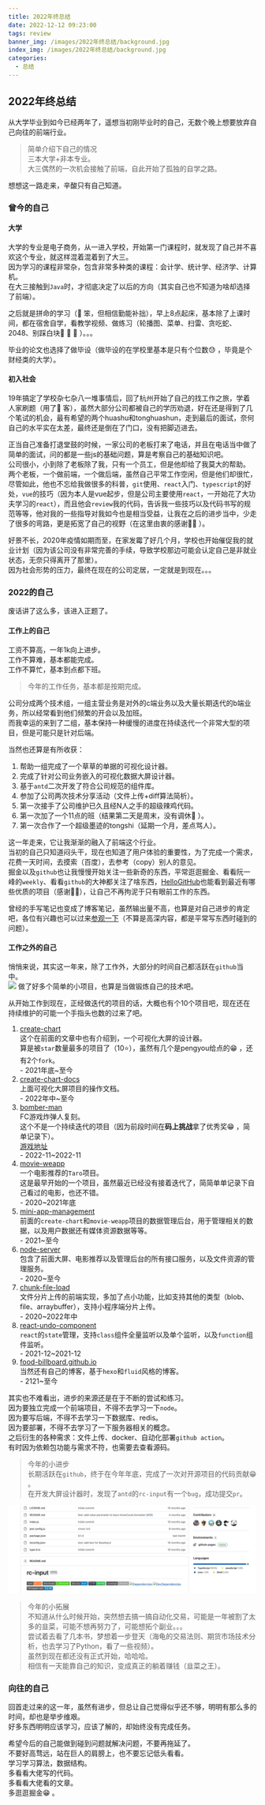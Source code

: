 ```yaml
---
title: 2022年终总结
date: 2022-12-12 09:23:00
tags: review   
banner_img: /images/2022年终总结/background.jpg
index_img: /images/2022年终总结/background.jpg
categories: 
  - 总结 
---
```


## 2022年终总结  

从大学毕业到如今已经两年了，遥想当初刚毕业时的自己，无数个晚上想要放弃自己向往的前端行业。  

> 简单介绍下自己的情况  
三本大学+非本专业。  
大三偶然的一次机会接触了前端，自此开始了孤独的自学之路。   

想想这一路走来，辛酸只有自己知道。  

### 曾今的自己  

#### 大学  
  大学的专业是电子商务，从一进入学校，开始第一门课程时，就发现了自己并不喜欢这个专业，就这样混着混着到了大三。  
  因为学习的课程非常杂，包含非常多种类的课程：会计学、统计学、经济学、计算机。   
  在大三接触到`Java`时，才彻底决定了以后的方向（其实自己也不知道为啥却选择了前端）。   

  之后就是拼命的学习（🧠 笨，但相信勤能补拙），早上8点起床，基本除了上课时间，都在宿舍自学，看教学视频、做练习（轮播图、菜单、扫雷、贪吃蛇、2048、别踩白块🙂 🙂 🙂 ）。。。  

  毕业的论文也选择了做毕设（做毕设的在学校里基本是只有个位数😓 ，毕竟是个财经类的大学）。  

#### 初入社会  

  19年搞定了学校杂七杂八一堆事情后，回了杭州开始了自己的找工作之旅，学着人家刷题（用了🐂 客），虽然大部分公司都被自己的学历劝退，好在还是得到了几个笔试的机会，最有希望的两个huashu和tonghuashun，走到最后的面试，奈何自己的水平实在太差，最终还是倒在了门口，没有把脚迈进去。  

  正当自己准备打退堂鼓的时候，一家公司的老板打来了电话，并且在电话当中做了简单的面试，问的都是一些js的基础问题，算是考察自己的基础知识吧。  
  公司很小，小到除了老板除了我，只有一个员工，但是他却给了我莫大的帮助。  
  两个老板，一个做前端，一个做后端，虽然自己平常工作空闲，但是他们却很忙，尽管如此，他也不忘给我做很多的科普，`git`使用、`react`入门、`typescript`的好处，`vue`的技巧（因为本人是vue起步，但是公司主要使用`react`，一开始花了大功夫学习的`react`），而且他会`review`我的代码，告诉我一些技巧以及代码书写的规范等等，他对我的一些指导对我如今也是相当受益，让我在之后的进步当中，少走了很多的弯路，更是拓宽了自己的视野（在这里由衷的感谢🙏🏻 ）。  

  好景不长，2020年疫情如期而至，在家发霉了好几个月，学校也开始催促我的就业计划（因为该公司没有非常完善的手续，导致学校那边可能会认定自己是非就业状态，无奈只得离开了那里）。  
  因为社会形势的压力，最终在现在的公司定居，一定就是到现在。。。    

### 2022的自己  

  废话讲了这么多，该进入正题了。  

#### 工作上的自己    

  工资不算高，一年1k向上进步。  
  工作不算难，基本都能完成。  
  工作不算忙，基本到点都下班。  

  > 今年的工作任务，基本都是按期完成。  
  
  公司分成两个技术组，一组主营业务是对外的c端业务以及大量长期迭代的b端业务，所以经常看到他们频繁的开会以及加班。  
  而我幸运的来到了二组，基本保持一种缓慢的进度在持续迭代一个非常大型的项目，但是可能只是针对后端。  

  当然也还算是有所收获： 
  1. 帮助一组完成了一个草草的单据的可视化设计器。  
  2. 完成了针对公司业务嵌入的可视化数据大屏设计器。    
  3. 基于`antd`二次开发了符合公司规范的组件库。  
  4. 参加了公司两次技术分享活动（文件上传+diff算法简析）。    
  5. 第一次接手了公司维护已久且经N人之手的超级辣鸡代码。  
  6. 第一次加了一个11点的班（结果第二天是周末，没有调休😤 ）。    
  7. 第一次合作了一个超级墨迹的tongshi（延期一个月，差点骂人）。   

  这一年走来，它让我渐渐的融入了前端这个行业。  
  当初的自己只知道闷头干，现在也知道了用户体验的重要性，为了完成一个需求，花费一天时间，去摸索（百度），去参考（copy）别人的意见。   
  掘金以及`github`也让我慢慢开始关注一些新奇的东西，平常逛逛掘金、看看阮一峰的`weekly`、看看`github`的大神都关注了啥东西，[HelloGitHub](https://juejin.cn/user/1574156384091320)也能看到最近有哪些优质的项目（感谢🙏🏻），让自己不再拘泥于只有眼前工作的东西。  

  曾经的手写笔记也变成了博客笔记，虽然输出量不高，也算是对自己进步的肯定吧，各位有兴趣也可以过来[参观一下](https://food-billboard.github.io/)（不算是高深内容，都是平常写东西时碰到的问题）。    

#### 工作之外的自己  

  悄悄来说，其实这一年来，除了工作外，大部分的时间自己都活跃在`github`当中。  
  <img src="/images/每日进步小记/提交记录.jpg" />
  做了好多个简单的小项目，也算是当做锻炼自己的技术吧。  

  从开始工作到现在，正经做迭代的项目的话，大概也有个10个项目吧，现在还在持续维护的可能一个手指头也数的过来了吧。  

  1. [create-chart](https://github.com/food-billboard/create-chart)  
    这个在前面的文章中也有介绍到，一个可视化大屏的设计器。  
    算是被`star`数量最多的项目了（10⭐️），虽然有几个是pengyou给点的😁 ，还有2个`fork`。  
    - 2021年底~至今  
  2. [create-chart-docs](https://github.com/food-billboard/create-chart-docs)  
    上面可视化大屏项目的操作文档。  
    - 2022年中~至今  
  3. [bomber-man](https://github.com/food-billboard/bomber-man)  
    FC游戏炸弹人复刻。  
    这个不是一个持续迭代的项目（因为前段时间在**码上挑战**拿了优秀奖😁 ，简单记录下）。  
    [游戏地址](https://code.juejin.cn/pen/7162350895340978189)   
    - 2022-11~2022-11
  4. [movie-weapp](https://github.com/food-billboard/movie-weapp)  
    一个电影推荐的`Taro`项目。  
    这是最早开始的一个项目，虽然最近已经没有接着迭代了，简简单单记录下自己看过的电影，也还不错。  
    - 2020~2021年底  
  5. [mini-app-management ](https://github.com/food-billboard/mini-app-management)    
    前面的`create-chart`和`movie-weapp`项目的数据管理后台，用于管理相关的数据，以及用户数据还有媒体资源数据等等。  
    - 2021~至今  
  6. [node-server](https://github.com/food-billboard/node-server)  
    包含了前面大屏、电影推荐以及管理后台的所有接口服务，以及文件资源的管理服务。  
    - 2020~至今  
  7. [chunk-file-load](https://github.com/food-billboard/chunk-file-load)  
    文件分片上传的前端实现，多加了点小功能，比如支持其他的类型（blob、file、arraybuffer），支持小程序端分片上传。  
    - 2020~2022年中  
  8. [react-undo-component](https://github.com/food-billboard/react-undo-component)    
    `react`的`state`管理，支持`class`组件全量监听以及单个监听，以及`function`组件监听。  
    - 2021-12~2021-12    
  9. [food-billboard.github.io](https://github.com/food-billboard/food-billboard.github.io)  
    当然还有自己的博客，基于`hexo`和`fluid`风格的博客。  
    - 2121~至今  

  其实也不难看出，进步的来源还是在于不断的尝试和练习。  
  因为要独立完成一个前端项目，不得不去学习一下`node`。  
  因为要写后端，不得不去学习一下数据库、redis。  
  因为要部署，不得不去学习了一下服务器相关的概念。  
  之后衍生的各种需求：文件上传、docker、自动化部署`github action`。  
  有时因为依赖包功能与需求不符，也需要去查看源码。  

  > 今年的小进步  
  长期活跃在`github`，终于在今年年底，完成了一次对开源项目的代码贡献😁 。  
  在开发大屏设计器时，发现了`antd`的`rc-input`有一个`bug`，成功提交`pr`。  
  <img src="/images/每日进步小记/贡献列表.jpg" />    

  > 今年的小拓展  
  不知道从什么时候开始，突然想去搞一搞自动化交易，可能是一年被割了太多的韭菜，可能不想再努力了，可能想拓个副业。。。  
  尝试着去看了几本书，梦想着一步登天（海龟的交易法则、期货市场技术分析，也去学习了Python，看了一些视频）。   
  虽然到现在都还没有正式开始，哈哈哈。   
  相信有一天能靠自己的知识，变成真正的躺着赚钱（韭菜之王）。     

### 向往的自己  
  回首走过来的这一年，虽然有进步，但总让自己觉得似乎还不够，明明有那么多的时间，却也是举步维艰。  
  好多东西明明应该学习，应该了解的，却始终没有完成任务。  

  希望今后的自己能做到碰到问题就解决问题，不要再拖延了。  
  不要好高骛远，站在巨人的肩膀上，也不要忘记低头看看。  
  学习学习算法，数据结构。   
  多看看大佬写的代码。  
  多看看大佬看的文章。  
  多逛逛掘金😁 。   